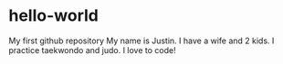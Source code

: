 # hello-world
My first github repository
My name is Justin. I have a wife and 2 kids. I practice taekwondo and judo. I love to code! 

